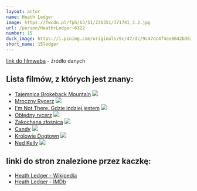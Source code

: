 ```yaml
---
layout: actor
name: Heath Ledger
image: https://fwcdn.pl/fph/63/51/236351/371741_3.2.jpg
url: /person/Heath+Ledger-6322
number: 15
duck_image: https://i.pinimg.com/originals/9c/47/dc/9c47dc4f4ea8642b363a2529ff050c20.jpg
short_name: 15ledger
---
```

[link do filmweba](https://www.filmweb.pl/person/Heath+Ledger-6322) - źródło danych

## Lista filmów, z których jest znany:
- [Tajemnica Brokeback Mountain](https://www.filmweb.pl/film/Tajemnica+Brokeback+Mountain-2005-116327)
![](https://fwcdn.pl/fpo/63/27/116327/7518082_2.7.webp)
- [Mroczny Rycerz](https://www.filmweb.pl/film/Mroczny+Rycerz-2008-236351)
![](https://fwcdn.pl/fpo/63/51/236351/7198307_2.7.webp)
- [I'm Not There. Gdzie indziej jestem](https://www.filmweb.pl/film/I%27m+Not+There.+Gdzie+indziej+jestem-2007-209604)
![](https://fwcdn.pl/fpo/96/04/209604/7174439_2.7.webp)
- [Obłędny rycerz](https://www.filmweb.pl/film/Ob%C5%82%C4%99dny+rycerz-2001-31041)
![](https://fwcdn.pl/fpo/10/41/31041/7526596_1.7.webp)
- [Zakochana złośnica](https://www.filmweb.pl/film/Zakochana+z%C5%82o%C5%9Bnica-1999-721)
![](https://fwcdn.pl/fpo/07/21/721/7518609_1.7.webp)
- [Candy](https://www.filmweb.pl/film/Candy-2006-190369)
![](https://fwcdn.pl/fpo/03/69/190369/7124934_2.7.webp)
- [Królowie Dogtown](https://www.filmweb.pl/film/Kr%C3%B3lowie+Dogtown-2005-114883)
![](https://fwcdn.pl/fpo/48/83/114883/7699161_1.7.webp)
- [Ned Kelly](https://www.filmweb.pl/film/Ned+Kelly-2003-34815)
![](https://fwcdn.pl/fpo/48/15/34815/7321168_1.7.webp)


## linki do stron znalezione przez kaczkę:
- [Heath Ledger - Wikipedia](https://en.wikipedia.org/wiki/Heath_Ledger)
- [Heath Ledger - IMDb](https://www.imdb.com/name/nm0005132/)
